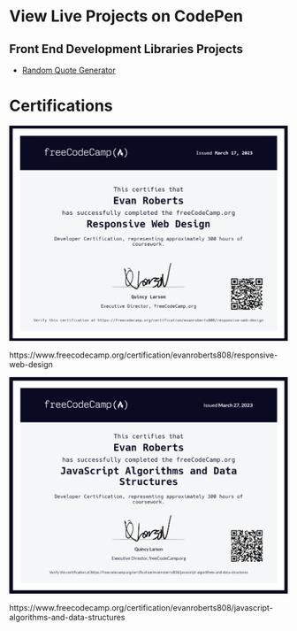# View Live Projects on CodePen

<h2>Front End Development Libraries Projects</h2>
<ul>
<a href="https://codepen.io/LeosLastWill/pen/ZEqzKZK" target="_blank"><li>Random Quote Generator</li></a>
</ul>


# Certifications

<img src="./Certifications/freeCodeCamp-Responsive-Web-Design-Cert.png">
<p>https://www.freecodecamp.org/certification/evanroberts808/responsive-web-design</p>
<img src="./Certifications/freeCodeCamp-JavaScript-Algorithms-and-Data-Structures.png">
<p>https://www.freecodecamp.org/certification/evanroberts808/javascript-algorithms-and-data-structures</p>